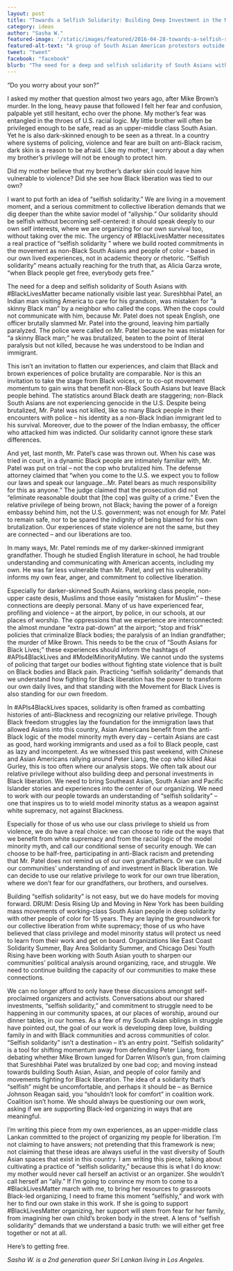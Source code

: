 ```yaml
---
layout: post
title: "Towards a Selfish Solidarity: Building Deep Investment in the Movement for Black Lives"
category: ideas
author: "Sasha W."
featured-image: '/static/images/featured/2016-04-28-towards-a-selfish-solidarity.jpg'
featured-alt-text: "A group of South Asian American protestors outside, smiling, holding signs with messages like 'Tone down police aggression' and It could be my grandpa! (sad smiley face)'"
tweet: "tweet"
facebook: "facebook"
blurb: "The need for a deep and selfish solidarity of South Asians with #BlackLivesMatter became nationally visible last year. Sureshbhai Patel, an Indian man visiting America to care for his grandson, was mistaken for “a skinny Black man” by a neighbor who called the cops. When the cops could not communicate with him, because Mr. Patel does not speak English, one officer brutally slammed Mr. Patel into the ground, leaving him partially paralyzed. The police were called on Mr. Patel because he was mistaken for “a skinny Black man;” he was brutalized, beaten to the point of literal paralysis but not killed, because he was understood to be Indian and immigrant."
---
```


“Do you worry about your son?”

I asked my mother that question almost two years ago, after Mike Brown’s murder. In the long, heavy pause that followed I felt her fear and confusion, palpable yet still hesitant, echo over the phone. My mother’s fear was entangled in the throes of U.S. racial logic. My little brother will often be privileged enough to be safe, read as an upper-middle class South Asian. Yet he is also dark-skinned enough to be seen as a threat. In a country where systems of policing, violence and fear are built on anti-Black racism, dark skin is a reason to be afraid. Like my mother, I worry about a day when my brother’s privilege will not be enough to protect him.

Did my mother believe that my brother’s darker skin could leave him vulnerable to violence? Did she see how Black liberation was tied to our own?

I want to put forth an idea of “selfish solidarity.” We are living in a movement moment, and a serious commitment to collective liberation demands that we dig deeper than the white savior model of “allyship.” Our solidarity should be selfish without becoming self-centered: it should speak deeply to our own self interests, where we are organizing for our own survival too, without taking over the mic. The urgency of #BlackLivesMatter necessitates a real practice of “selfish solidarity ” where we build rooted commitments in the movement as non-Black South Asians and people of color – based in our own lived experiences, not in academic theory or rhetoric. “Selfish solidarity” means actually reaching for the truth that, as Alicia Garza wrote, “when Black people get free, everybody gets free.”

The need for a deep and selfish solidarity of South Asians with #BlackLivesMatter became nationally visible last year. Sureshbhai Patel, an Indian man visiting America to care for his grandson, was mistaken for “a skinny Black man” by a neighbor who called the cops. When the cops could not communicate with him, because Mr. Patel does not speak English, one officer brutally slammed Mr. Patel into the ground, leaving him partially paralyzed. The police were called on Mr. Patel because he was mistaken for “a skinny Black man;” he was brutalized, beaten to the point of literal paralysis but not killed, because he was understood to be Indian and immigrant.

This isn’t an invitation to flatten our experiences, and claim that Black and brown experiences of police brutality are comparable. Nor is this an invitation to take the stage from Black voices, or to co-opt movement momentum to gain wins that benefit non-Black South Asians but leave Black people behind. The statistics around Black death are staggering; non-Black South Asians are not experiencing genocide in the U.S. Despite being brutalized, Mr. Patel was not killed, like so many Black people in their encounters with police – his identity as a non-Black Indian immigrant led to his survival. Moreover, due to the power of the Indian embassy, the officer who attacked him was indicted. Our solidarity cannot ignore these stark differences.

And yet, last month, Mr. Patel’s case was thrown out. When his case was tried in court, in a dynamic Black people are intimately familiar with, Mr. Patel was put on trial – not the cop who brutalized him. The defense attorney claimed that “when you come to the U.S. we expect you to follow our laws and speak our language…Mr. Patel bears as much responsibility for this as anyone.” The judge claimed that the prosecution did not “eliminate reasonable doubt that [the cop] was guilty of a crime.” Even the relative privilege of being brown, not Black; having the power of a foreign embassy behind him, not the U.S. government; was not enough for Mr. Patel to remain safe, nor to be spared the indignity of being blamed for his own brutalization. Our experiences of state violence are not the same, but they are connected – and our liberations are too.

In many ways, Mr. Patel reminds me of my darker-skinned immigrant grandfather. Though he studied English literature in school, he had trouble understanding and communicating with American accents, including my own. He was far less vulnerable than Mr. Patel, and yet his vulnerability informs my own fear, anger, and commitment to collective liberation.

Especially for darker-skinned South Asians, working class people, non-upper caste desis, Muslims and those easily “mistaken for Muslim” – these connections are deeply personal. Many of us have experienced fear, profiling and violence – at the airport, by police, in our schools, at our places of worship. The oppressions that we experience are interconnected: the almost mundane “extra pat-down” at the airport; “stop and frisk” policies that criminalize Black bodies; the paralysis of an Indian grandfather; the murder of Mike Brown. This needs to be the crux of “South Asians for Black Lives;” these experiences should inform the hashtags of #APIs4BlackLives and #ModelMinorityMutiny. We cannot undo the systems of policing that target our bodies without fighting state violence that is built on Black bodies and Black pain. Practicing “selfish solidarity” demands that we understand how fighting for Black liberation has the power to transform our own daily lives, and that standing with the Movement for Black Lives is also standing for our own freedom.

In #APIs4BlackLives spaces, solidarity is often framed as combatting histories of anti-Blackness and recognizing our relative privilege. Though Black freedom struggles lay the foundation for the immigration laws that allowed Asians into this country, Asian Americans benefit from the anti-Black logic of the model minority myth every day – certain Asians are cast as good, hard working immigrants and used as a foil to Black people, cast as lazy and incompetent. As we witnessed this past weekend, with Chinese and Asian Americans rallying around Peter Liang, the cop who killed Akai Gurley, this is too often where our analysis stops. We often talk about our relative privilege without also building deep and personal investments in Black liberation. We need to bring Southeast Asian, South Asian and Pacific Islander stories and experiences into the center of our organizing. We need to work with our people towards an understanding of “selfish solidarity” – one that inspires us to to wield model minority status as a weapon against white supremacy, not against Blackness.

Especially for those of us who use our class privilege to shield us from violence, we do have a real choice: we can choose to ride out the ways that we benefit from white supremacy and from the racial logic of the model minority myth, and call our conditional sense of security enough. We can choose to be half-free, participating in anti-Black racism and pretending that Mr. Patel does not remind us of our own grandfathers. Or we can build our communities’ understanding of and investment in Black liberation. We can decide to use our relative privilege to work for our own true liberation, where we don’t fear for our grandfathers, our brothers, and ourselves.

Building “selfish solidarity” is not easy, but we do have models for moving forward. DRUM: Desis Rising Up and Moving in New York has been building mass movements of working-class South Asian people in deep solidarity with other people of color for 15 years. They are laying the groundwork for our collective liberation from white supremacy; those of us who have believed that class privilege and model minority status will protect us need to learn from their work and get on board. Organizations like East Coast Solidarity Summer, Bay Area Solidarity Summer, and Chicago Desi Youth Rising have been working with South Asian youth to sharpen our communities’ political analysis around organizing, race, and struggle. We need to continue building the capacity of our communities to make these connections.

We can no longer afford to only have these discussions amongst self-proclaimed organizers and activists. Conversations about our shared investments, “selfish solidarity,” and commitment to struggle need to be happening in our community spaces, at our places of worship, around our dinner tables, in our homes. As a few of my South Asian siblings in struggle have pointed out, the goal of our work is developing deep love, building family in and with Black communities and across communities of color. “Selfish solidarity” isn’t a destination – it’s an entry point. “Selfish solidarity” is a tool for shifting momentum away from defending Peter Liang, from debating whether Mike Brown lunged for Darren Wilson’s gun, from claiming that Sureshbhai Patel was brutalized by one bad cop; and moving instead towards building South Asian, Asian, and people of color family and movements fighting for Black liberation. The idea of a solidarity that’s “selfish” might be uncomfortable, and perhaps it should be – as Bernice Johnson Reagan said, you “shouldn’t look for comfort” in coalition work. Coalition isn’t home. We should always be questioning our own work, asking if we are supporting Black-led organizing in ways that are meaningful.

I’m writing this piece from my own experiences, as an upper-middle class Lankan committed to the project of organizing my people for liberation. I’m not claiming to have answers; not pretending that this framework is new; not claiming that these ideas are always useful in the vast diversity of South Asian spaces that exist in this country. I am writing this piece, talking about cultivating a practice of “selfish solidarity,” because this is what I do know: my mother would never call herself an activist or an organizer. She wouldn’t call herself an “ally.” If I’m going to convince my mom to come to a #BlackLivesMatter march with me, to bring her resources to grassroots Black-led organizing, I need to frame this moment “selfishly,” and work with her to find our own stake in this work. If she is going to support #BlackLivesMatter organizing, her support will stem from fear for her family, from imagining her own child’s broken body in the street. A lens of “selfish solidarity” demands that we understand a basic truth: we will either get free together or not at all.

Here’s to getting free.

_Sasha W. is a 2nd generation queer Sri Lankan living in Los Angeles._
